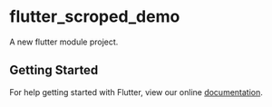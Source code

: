 # flutter_scroped_demo

A new flutter module project.

## Getting Started

For help getting started with Flutter, view our online
[documentation](https://flutter.io/).
